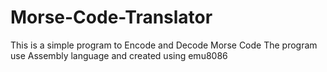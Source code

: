 # Morse-Code-Translator

This is a simple program to Encode and Decode Morse Code
The program use Assembly language and created using emu8086
